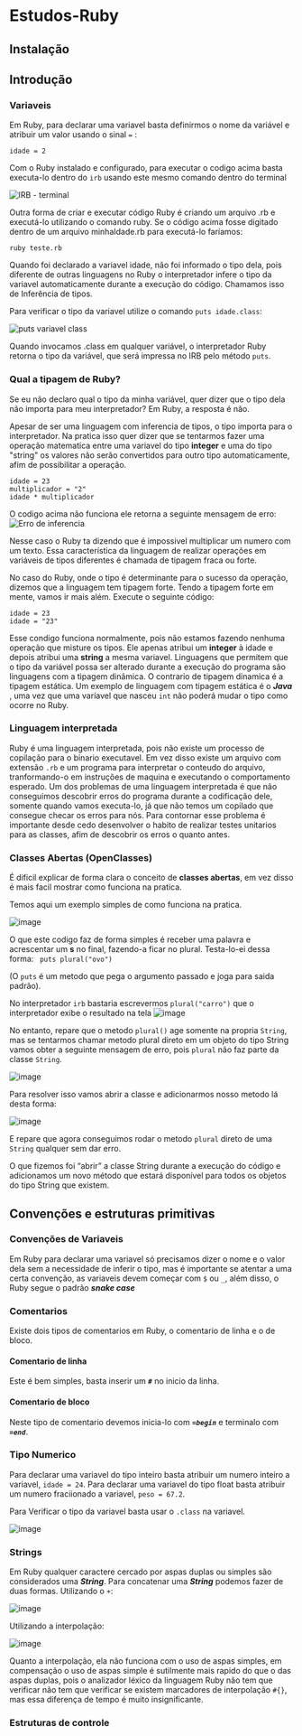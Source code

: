 # Estudos-Ruby

## Instalação

## Introdução

### Variaveis

  Em Ruby, para declarar uma variavel basta definirmos
o nome da variável e atribuir um valor usando o sinal ``` = ``` :

``` idade = 2 ```

  Com o Ruby instalado e configurado, para executar o codigo acima basta executa-lo dentro do ```irb``` usando este mesmo comando dentro do terminal

![IRB - terminal](https://user-images.githubusercontent.com/70235882/230254732-cda6360b-b508-4110-8a22-c8596ff95b42.png)


  Outra forma de criar e executar código Ruby é criando um arquivo .rb e executá-lo utilizando o comando ruby. Se o código acima fosse digitado dentro
de um arquivo minhaIdade.rb para executá-lo faríamos:

```ruby teste.rb```

  Quando foi declarado a variavel idade, não foi informado o tipo dela, pois diferente de outras linguagens no Ruby o interpretador infere o tipo da variavel automaticamente durante a execução do código. Chamamos isso de Inferência de tipos.

Para verificar o tipo da variavel utilize o comando ```puts idade.class```:

![puts variavel class](https://user-images.githubusercontent.com/70235882/230254394-87ea3745-079e-4af2-bcf6-f9ee450cffcd.png)

  Quando invocamos .class em qualquer variável, o interpretador Ruby retorna o tipo da variável, que será impressa no IRB pelo método ```puts```.


### Qual a tipagem de Ruby?

  Se eu não declaro qual o tipo da minha variável, quer dizer que o tipo dela não importa para meu interpretador?
  Em Ruby, a resposta é não.
  
  Apesar de ser uma linguagem com inferencia de tipos, o tipo importa para o interpretador. Na pratica isso quer dizer que se tentarmos fazer uma operação matematica entre uma variavel do tipo **integer** e uma do tipo "string" os valores não serão convertidos para outro tipo automaticamente, afim de possibilitar a operação.

```
idade = 23
multiplicador = "2"
idade * multiplicador
```

  O codigo acima não funciona ele retorna a seguinte mensagem de erro:
![Erro de inferencia](https://user-images.githubusercontent.com/70235882/230523285-1961ec9a-5242-47fb-95c1-a7ffdeef2650.png)
  
  Nesse caso o Ruby ta dizendo que é impossivel multiplicar um numero com um texto. Essa característica da linguagem de realizar operações em variáveis de tipos diferentes é chamada de tipagem fraca ou forte.
  
  No caso do Ruby, onde o tipo é determinante para o sucesso da operação, dizemos que a linguagem tem tipagem forte. Tendo a tipagem forte em mente, vamos ir mais além. Execute o seguinte código:
```
idade = 23
idade = "23"
```

  Esse condigo funciona normalmente, pois não estamos fazendo nenhuma operação que misture os tipos. Ele apenas atribui um **integer** à idade e depois atribui uma **string** a mesma variavel. Linguagens que permitem que o tipo da variável possa ser alterado durante a execução do programa são linguagens com a tipagem dinâmica.
  O contrario de tipagem dinamica é a tipagem estática. Um exemplo de linguagem com tipagem estática é o ***Java*** , uma vez que uma varíavel que nasceu ```int``` não poderá mudar o tipo como ocorre no Ruby.
  


### Linguagem interpretada

Ruby é uma linguagem interpretada, pois não existe um processo de copilação para o binario executavel. Em vez disso existe um arquivo com extensão ```.rb``` e um programa para interpretar o conteudo do arquivo, tranformando-o em instruções de maquina e executando o comportamento esperado.
Um dos problemas de uma linguagem interpretada é que não conseguimos descobrir erros do programa durante a codificação dele, somente quando vamos executa-lo, já que não temos um copilado que consegue checar os erros para nós. Para contornar esse problema é importante desde cedo desenvolver o habito de realizar testes unitarios para as classes, afim de descobrir os erros o quanto antes. 


### Classes Abertas (OpenClasses)

É dificil explicar de forma clara o conceito de __classes abertas__, em vez disso é mais facil mostrar como funciona na pratica.

 Temos aqui um exemplo simples de como funciona na pratica.

![image](https://user-images.githubusercontent.com/70235882/231279822-bdd3298e-6fad-44be-bf9d-94cb97d326cd.png)

O que este codigo faz de forma simples é receber uma palavra e acrescentar um __s__ no final, fazendo-a ficar no plural.
Testa-lo-ei dessa forma: 
``` puts plural("ovo")```

(O ```puts``` é um metodo que pega o argumento passado e joga para saida padrão).

No interpretador ```irb``` bastaria escrevermos ```plural("carro")``` que o interpretador exibe o resultado na tela
![image](https://user-images.githubusercontent.com/70235882/231281556-349923cc-f2fd-4368-888b-8fbe44335c6f.png)

No entanto, repare que o metodo ```plural()``` age somente na propria ```String```, mas se tentarmos chamar metodo plural direto em um objeto do tipo String vamos obter a seguinte mensagem de erro, pois ```plural``` não faz parte da classe ```String```.

![image](https://user-images.githubusercontent.com/70235882/231286114-6d15dc32-896e-4c7f-93be-577b0f292375.png)

Para resolver isso vamos abrir a classe e adicionarmos nosso metodo lá desta forma: 

![image](https://user-images.githubusercontent.com/70235882/231286985-6cc7b663-474a-4a48-a6aa-4b0f755e32d8.png)

E repare que agora conseguimos rodar o metodo ```plural``` direto de uma ```String``` qualquer sem dar erro.

O que fizemos foi “abrir” a classe String durante a execução do código e adicionamos um novo método que estará disponível para todos os objetos do tipo String que existem.

## Convenções e estruturas primitivas

### Convenções de Variaveis

Em Ruby para declarar uma variavel só precisamos dizer o nome e o valor dela sem a necessidade de inferir o tipo, mas é importante se atentar a uma certa convenção, as variaveis devem começar com ```$``` ou ```_```, além disso, o Ruby segue o padrão ___snake case___


### Comentarios

Existe dois tipos de comentarios em Ruby, o comentario de linha e o de bloco.
#### Comentario de linha

Este é bem simples, basta inserir um ___```#```___ no inicio da linha.

#### Comentario de bloco

Neste tipo de comentario devemos inicia-lo com  ___```=begin```___ e terminalo com ___```=end```___.

### Tipo Numerico

Para declarar uma variavel do tipo inteiro basta atribuir um numero inteiro a variavel, ```idade = 24```.
Para declarar uma variavel do tipo float basta atribuir um numero fraciionado a variavel, ```peso = 67.2```.

Para Verificar o tipo da variavel basta usar o ```.class``` na variavel.

![image](https://user-images.githubusercontent.com/70235882/232151683-e2efb7cf-4d4f-45a1-bc75-f4ad01c4b7b2.png)

### Strings

Em Ruby qualquer caractere cercado por aspas duplas ou simples são considerados uma ___String___. Para concatenar uma ___String___ podemos fazer de duas formas.
Utilizando o ```+```: 

![image](https://user-images.githubusercontent.com/70235882/232153053-6de71d51-7963-4fd3-817f-39bc9e0b435b.png)

Utilizando a interpolação:

![image](https://user-images.githubusercontent.com/70235882/232153285-fb7cdb78-f859-452d-821a-9df33a8e3c27.png)

Quanto a interpolação, ela não funciona com o uso de aspas simples, em compensação o uso de aspas simple é sutilmente mais rapido do que o das aspas duplas, pois o analizador léxico da linguagem Ruby não tem que verificar não tem que verificar se existem marcadores de interpolação ```#{}```, mas essa diferença de tempo é muito insignificante.

### Estruturas de controle

